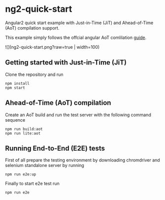 # ng2-quick-start
Angular2 quick start example with Just-in-Time (JiT) and Ahead-of-Time (AoT) compilation support.

This example simply follows the offcial angular AoT comlilation [guide](https://angular.io/docs/ts/latest/cookbook/aot-compiler.html).

![](ng2-quick-start.png?raw=true | width=100)

## Getting started with Just-in-Time (JiT)
Clone the repository and run

```
npm install
npm start
```

## Ahead-of-Time (AoT) compilation
Create an AoT build and run the test server with the following command sequence
```
npm run build:aot
npm run lite:aot
```

## Running End-to-End (E2E) tests
First of all prepare the testing environment by downloading chromdriver and selenium standalone server by running
```
npm run e2e:up
```
Finally to start e2e test run
```
npm run e2e
```

